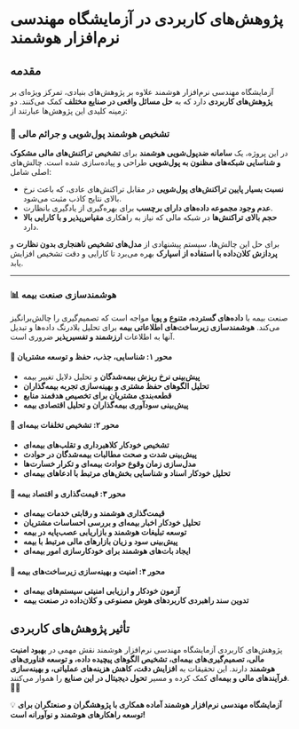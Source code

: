 # پژوهش‌های کاربردی در آزمایشگاه مهندسی نرم‌افزار هوشمند


## مقدمه

آزمایشگاه مهندسی نرم‌افزار هوشمند علاوه بر پژوهش‌های بنیادی، تمرکز ویژه‌ای بر **پژوهش‌های کاربردی** دارد که به **حل مسائل واقعی در صنایع مختلف** کمک می‌کنند. دو زمینه کلیدی این پژوهش‌ها عبارتند از:


### 🏦 **تشخیص هوشمند پول‌شویی و جرائم مالی**
در این پروژه، یک **سامانه ضدپول‌شویی هوشمند** برای **تشخیص تراکنش‌های مالی مشکوک و شناسایی شبکه‌های مظنون به پول‌شویی** طراحی و پیاده‌سازی شده است. چالش‌های اصلی شامل:
- **نسبت بسیار پایین تراکنش‌های پول‌شویی** در مقابل تراکنش‌های عادی، که باعث نرخ بالای نتایج کاذب مثبت می‌شود.
- **عدم وجود مجموعه داده‌های دارای برچسب** برای بهره‌گیری از یادگیری بانظارت.
- **حجم بالای تراکنش‌ها** در شبکه مالی که نیاز به راهکاری **مقیاس‌پذیر و با کارایی بالا** دارد.

برای حل این چالش‌ها، سیستم پیشنهادی از **مدل‌های تشخیص ناهنجاری بدون نظارت** و **پردازش کلان‌داده با استفاده از اسپارک** بهره می‌برد تا کارایی و دقت تشخیص افزایش یابد.

---

### 📊 **هوشمندسازی صنعت بیمه**
صنعت بیمه با **داده‌های گسترده، متنوع و پویا** مواجه است که تصمیم‌گیری را چالش‌برانگیز می‌کند. **هوشمندسازی زیرساخت‌های اطلاعاتی بیمه** برای تحلیل بلادرنگ داده‌ها و تبدیل آنها به اطلاعات **ارزشمند و تفسیرپذیر** ضروری است. 

#### 🔹 محور ۱: شناسایی، جذب، حفظ و توسعه مشتریان
- **پیش‌بینی نرخ ریزش بیمه‌شدگان** و تحلیل دلایل تغییر بیمه  
- **تحلیل الگوهای حفظ مشتری و بهینه‌سازی تجربه بیمه‌گذاران**  
- **قطعه‌بندی مشتریان برای تخصیص هدفمند منابع**  
- **پیش‌بینی سودآوری بیمه‌گذاران و تحلیل اقتصادی بیمه**  

#### 🔹 محور ۲: تشخیص تخلفات بیمه‌ای
- **تشخیص خودکار کلاهبرداری و تقلب‌های بیمه‌ای**  
- **پیش‌بینی شدت و صحت مطالبات بیمه‌شدگان در حوادث**  
- **مدل‌سازی زمان وقوع حوادث بیمه‌ای و تکرار خسارت‌ها**  
- **تحلیل خودکار اسناد و شناسایی بخش‌های مرتبط با ادعاهای بیمه‌ای**  

#### 🔹 محور ۳: قیمت‌گذاری و اقتصاد بیمه
- **قیمت‌گذاری هوشمند و رقابتی خدمات بیمه‌ای**  
- **تحلیل خودکار اخبار بیمه‌ای و بررسی احساسات مشتریان**  
- **توسعه تبلیغات هوشمند و بازاریابی عصب‌پایه در بیمه**  
- **پیش‌بینی سود و زیان بازارهای مالی مرتبط با بیمه**  
- **ایجاد بات‌های هوشمند برای خودکارسازی امور بیمه‌ای**  

#### 🔹 محور ۴: امنیت و بهینه‌سازی زیرساخت‌های بیمه
- **آزمون خودکار و ارزیابی امنیتی سیستم‌های بیمه‌ای**  
- **تدوین سند راهبردی کاربردهای هوش مصنوعی و کلان‌داده در صنعت بیمه**  

## تأثیر پژوهش‌های کاربردی  
پژوهش‌های کاربردی آزمایشگاه مهندسی نرم‌افزار هوشمند نقش مهمی در **بهبود امنیت مالی، تصمیم‌گیری‌های بیمه‌ای، تشخیص الگوهای پیچیده داده، و توسعه فناوری‌های هوشمند** دارند. این تحقیقات به **افزایش دقت، کاهش هزینه‌های عملیاتی، و بهینه‌سازی فرآیندهای مالی و بیمه‌ای** کمک کرده و مسیر **تحول دیجیتال در این صنایع** را هموار می‌کنند. 🚀✨  

💡 **آزمایشگاه مهندسی نرم‌افزار هوشمند آماده همکاری با پژوهشگران و صنعتگران برای توسعه راهکارهای هوشمند و نوآورانه است!**

